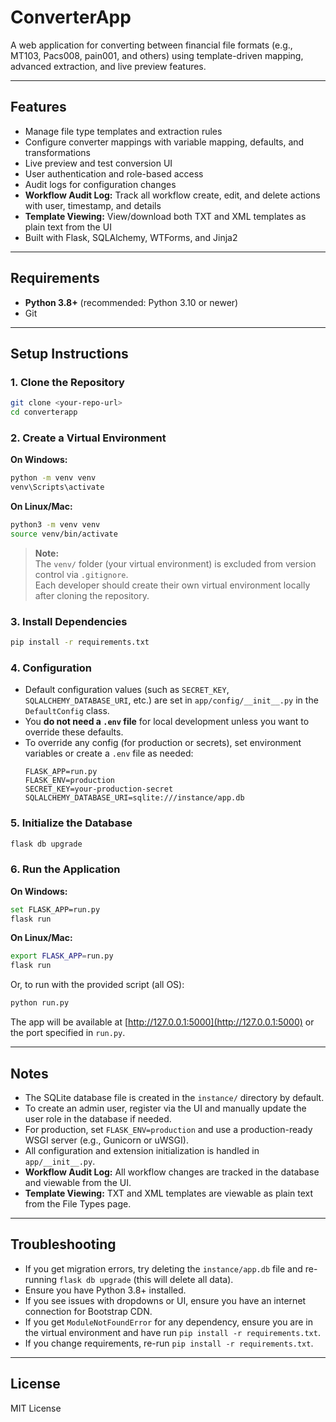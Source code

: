 # ConverterApp

A web application for converting between financial file formats (e.g., MT103, Pacs008, pain001, and others) using template-driven mapping, advanced extraction, and live preview features.

---

## Features
- Manage file type templates and extraction rules
- Configure converter mappings with variable mapping, defaults, and transformations
- Live preview and test conversion UI
- User authentication and role-based access
- Audit logs for configuration changes
- **Workflow Audit Log:** Track all workflow create, edit, and delete actions with user, timestamp, and details
- **Template Viewing:** View/download both TXT and XML templates as plain text from the UI
- Built with Flask, SQLAlchemy, WTForms, and Jinja2

---

## Requirements
- **Python 3.8+** (recommended: Python 3.10 or newer)
- Git

---

## Setup Instructions

### 1. Clone the Repository
```sh
git clone <your-repo-url>
cd converterapp
```

### 2. Create a Virtual Environment
**On Windows:**
```sh
python -m venv venv
venv\Scripts\activate
```
**On Linux/Mac:**
```sh
python3 -m venv venv
source venv/bin/activate
```

> **Note:**  
> The `venv/` folder (your virtual environment) is excluded from version control via `.gitignore`.  
> Each developer should create their own virtual environment locally after cloning the repository.

### 3. Install Dependencies
```sh
pip install -r requirements.txt
```

### 4. Configuration
- Default configuration values (such as `SECRET_KEY`, `SQLALCHEMY_DATABASE_URI`, etc.) are set in `app/config/__init__.py` in the `DefaultConfig` class.
- You **do not need a `.env` file** for local development unless you want to override these defaults.
- To override any config (for production or secrets), set environment variables or create a `.env` file as needed:
  ```
  FLASK_APP=run.py
  FLASK_ENV=production
  SECRET_KEY=your-production-secret
  SQLALCHEMY_DATABASE_URI=sqlite:///instance/app.db
  ```

### 5. Initialize the Database
```sh
flask db upgrade
```

### 6. Run the Application
**On Windows:**
```sh
set FLASK_APP=run.py
flask run
```
**On Linux/Mac:**
```sh
export FLASK_APP=run.py
flask run
```
Or, to run with the provided script (all OS):
```sh
python run.py
```

The app will be available at [http://127.0.0.1:5000](http://127.0.0.1:5000) or the port specified in `run.py`.

---

## Notes
- The SQLite database file is created in the `instance/` directory by default.
- To create an admin user, register via the UI and manually update the user role in the database if needed.
- For production, set `FLASK_ENV=production` and use a production-ready WSGI server (e.g., Gunicorn or uWSGI).
- All configuration and extension initialization is handled in `app/__init__.py`.
- **Workflow Audit Log:** All workflow changes are tracked in the database and viewable from the UI.
- **Template Viewing:** TXT and XML templates are viewable as plain text from the File Types page.

---

## Troubleshooting
- If you get migration errors, try deleting the `instance/app.db` file and re-running `flask db upgrade` (this will delete all data).
- Ensure you have Python 3.8+ installed.
- If you see issues with dropdowns or UI, ensure you have an internet connection for Bootstrap CDN.
- If you get `ModuleNotFoundError` for any dependency, ensure you are in the virtual environment and have run `pip install -r requirements.txt`.
- If you change requirements, re-run `pip install -r requirements.txt`.

---

## License
MIT License 